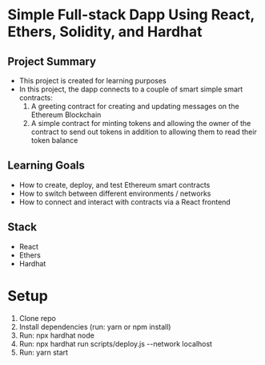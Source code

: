 # Simple Full-stack Dapp Using React, Ethers, Solidity, and Hardhat

## Project Summary

- This project is created for learning purposes
- In this project, the dapp connects to a couple of smart simple smart contracts:
  1. A greeting contract for creating and updating messages on the Ethereum Blockchain
  2. A simple contract for minting tokens and allowing the owner of the contract to send out tokens
     in addition to allowing them to read their token balance

## Learning Goals

- How to create, deploy, and test Ethereum smart contracts
- How to switch between different environments / networks
- How to connect and interact with contracts via a React frontend

## Stack

- React
- Ethers
- Hardhat

# Setup

1. Clone repo
2. Install dependencies (run: yarn or npm install)
3. Run: npx hardhat node
4. Run: npx hardhat run scripts/deploy.js --network localhost
5. Run: yarn start
